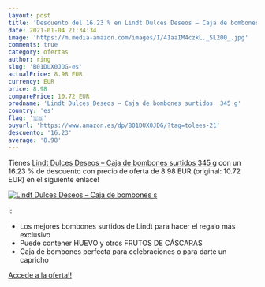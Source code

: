 ```yaml
---
layout: post
title: 'Descuento del 16.23 % en Lindt Dulces Deseos – Caja de bombones s'
date: 2021-01-04 21:34:34
image: 'https://m.media-amazon.com/images/I/41aaIM4czkL._SL200_.jpg'
comments: true
category: ofertas
author: ring
slug: 'B01DUX0JDG-es'
actualPrice: 8.98 EUR
currency: EUR
price: 8.98
comparePrice: 10.72 EUR
prodname: 'Lindt Dulces Deseos – Caja de bombones surtidos  345 g'
country: 'es'
flag: '🇪🇸'
buyurl: 'https://www.amazon.es/dp/B01DUX0JDG/?tag=tolees-21'
descuento: '16.23'
average: '8.98'
---
```


Tienes [Lindt Dulces Deseos – Caja de bombones surtidos  345 g](https://www.amazon.es/dp/B01DUX0JDG/?tag=tolees-21) con un 16.23 % de descuento con precio de oferta de 8.98 EUR (original: 10.72 EUR) en el siguiente enlace!

[![Lindt Dulces Deseos – Caja de bombones s](https://m.media-amazon.com/images/I/41aaIM4czkL._SL200_.jpg)](https://www.amazon.es/dp/B01DUX0JDG/?tag=tolees-21)

ℹ️:

- Los mejores bombones surtidos de Lindt para hacer el regalo más exclusivo
- Puede contener HUEVO y otros FRUTOS DE CÁSCARAS
- Caja de bombones perfecta para celebraciones o para darte un capricho

[Accede a la oferta!!](https://www.amazon.es/dp/B01DUX0JDG/?tag=tolees-21)
